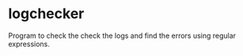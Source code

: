 logchecker
==========

Program to check the check the logs and find the errors using regular expressions.

